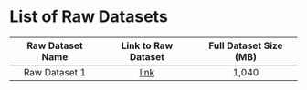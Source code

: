 # List of Raw Datasets

Raw Dataset Name | Link to Raw Dataset | Full Dataset Size (MB)
:---:|:---:|:---:
Raw Dataset 1 | [link](https://www.kaggle.com/c/tensorflow-speech-recognition-challenge/data?select=test.7z) | 1,040
